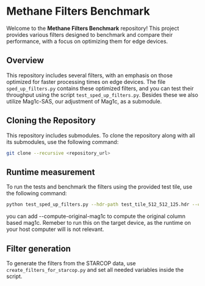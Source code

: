 # Methane Filters Benchmark

Welcome to the **Methane Filters Benchmark** repository! This project provides various filters designed to benchmark and compare their performance, with a focus on optimizing them for edge devices.

## Overview

This repository includes several filters, with an emphasis on those optimized for faster processing times on edge devices. The file `sped_up_filters.py` contains these optimized filters, and you can test their throughput using the script `test_sped_up_filters.py`. Besides these we also utilize Mag1c-SAS, our adjustment of Mag1c, as a submodule.

## Cloning the Repository

This repository includes submodules. To clone the repository along with all its submodules, use the following command:

```bash
git clone --recursive <repository_url>
```

## Runtime measurement
To run the tests and benchmark the filters using the provided test tile, use the following command:

```bash
python test_sped_up_filters.py --hdr-path test_tile_512_512_125.hdr --channels [N_of_channels]
```
you can add --compute-original-mag1c to compute the original column based mag1c.
Remeber to run this on the target device, as the runtime on your host computer will is not relevant.

## Filter generation
To generate the filters from the STARCOP data, use `create_filters_for_starcop.py` and set all needed variables inside the script.